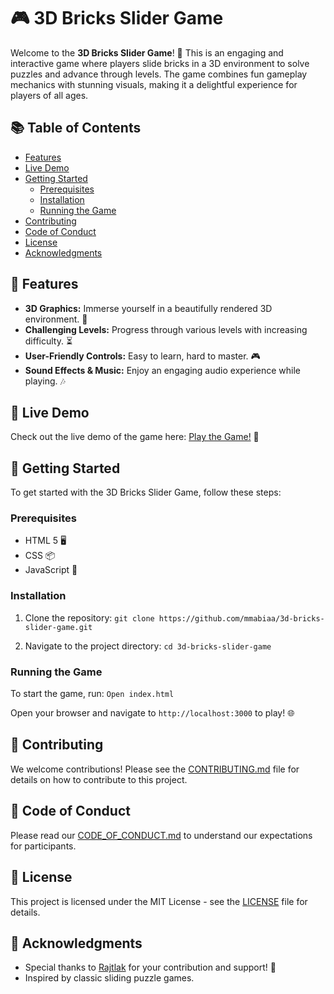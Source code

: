 
# 🎮 3D Bricks Slider Game

Welcome to the **3D Bricks Slider Game**! 🧩 This is an engaging and interactive game where players slide bricks in a 3D environment to solve puzzles and advance through levels. The game combines fun gameplay mechanics with stunning visuals, making it a delightful experience for players of all ages.

## 📚 Table of Contents

- [Features](#features)
- [Live Demo](#live-demo)
- [Getting Started](#getting-started)
  - [Prerequisites](#prerequisites)
  - [Installation](#installation)
  - [Running the Game](#running-the-game)
- [Contributing](#contributing)
- [Code of Conduct](#code-of-conduct)
- [License](#license)
- [Acknowledgments](#acknowledgments)

## 🌟 Features

- **3D Graphics:** Immerse yourself in a beautifully rendered 3D environment. 🌌
- **Challenging Levels:** Progress through various levels with increasing difficulty. ⏳
- **User-Friendly Controls:** Easy to learn, hard to master. 🎮
- **Sound Effects & Music:** Enjoy an engaging audio experience while playing. 🎶

## 🚀 Live Demo

Check out the live demo of the game here: [Play the Game!](https://bricks-game-mmabiaa.vercel.app) 🎉


## 🚀 Getting Started

To get started with the 3D Bricks Slider Game, follow these steps:

### Prerequisites

- HTML 5 🖥️
- CSS 📦
- JavaScript 📃

### Installation

1. Clone the repository:
`git clone https://github.com/mmabiaa/3d-bricks-slider-game.git`

2. Navigate to the project directory:
`cd 3d-bricks-slider-game`

### Running the Game

To start the game, run:
`Open index.html`

Open your browser and navigate to `http://localhost:3000` to play! 🌐

## 🤝 Contributing

We welcome contributions! Please see the [CONTRIBUTING.md](CONTRIBUTING.md) file for details on how to contribute to this project.

## 📜 Code of Conduct

Please read our [CODE_OF_CONDUCT.md](CODE_OF_CONDUCT.md) to understand our expectations for participants.

## 📝 License

This project is licensed under the MIT License - see the [LICENSE](LICENSE) file for details.

## 🙏 Acknowledgments

- Special thanks to [Rajtlak](https://github.com/rajtilak-2020) for your contribution and support! 🎉
- Inspired by classic sliding puzzle games.
